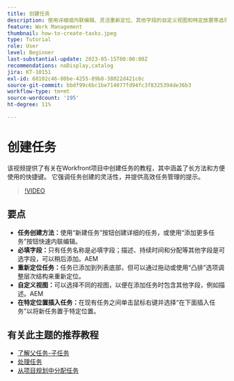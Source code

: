 ```yaml
---
title: 创建任务
description: 使用详细或内联编辑、灵活重新定位、其他字段的自定义视图和特定放置等选项(例如使用Workfront中的“在下面插入任务”)，简化任务创建。
feature: Work Management
thumbnail: how-to-create-tasks.jpeg
type: Tutorial
role: User
level: Beginner
last-substantial-update: 2023-05-15T00:00:00Z
recommendations: noDisplay,catalog
jira: KT-10151
exl-id: 68102c46-80be-4255-89b8-38022d421c6c
source-git-commit: bbdf99c6bc1be714077fd94fc3f8325394de36b3
workflow-type: tm+mt
source-wordcount: '195'
ht-degree: 11%

---
```


# 创建任务

该视频提供了有关在Workfront项目中创建任务的教程，其中涵盖了长方法和方便使用的快捷键。 它强调任务创建的灵活性，并提供高效任务管理的提示。


>[!VIDEO](https://video.tv.adobe.com/v/3423154/?quality=12&learn=on&enablevpops=1&captions=chi_hans)

## 要点

* **任务创建方法：**&#x200B;使用“新建任务”按钮创建详细的任务，或使用“添加更多任务”按钮快速内联编辑。
* **必填字段：**&#x200B;只有任务名称是必填字段；描述、持续时间和分配等其他字段是可选字段，可以稍后添加。&#x200B;AEM
* **重新定位任务：**&#x200B;任务已添加到列表底部，但可以通过拖动或使用“凸排”选项调整层次结构来重新定位。
* **自定义视图：**&#x200B;可以选择不同的视图，以便在添加任务时包含其他字段，例如描述。&#x200B;AEM
* **在特定位置插入任务：**&#x200B;在现有任务之间单击鼠标右键并选择“在下面插入任务”以将新任务置于特定位置。


## 有关此主题的推荐教程

* [了解父任务-子任务](/help/manage-work/tasks/understand-parent-child-tasks.md)
* [处理任务](/help/manage-work/tasks/work-with-tasks.md)
* [从项目规划中分配任务](/help/manage-work/tasks/assign-tasks-from-the-project-plan.md)
